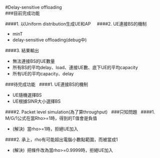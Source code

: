 #Delay-sensitive offloading  
###目前完成功能    

####1. 以Uniform distribution生成UE和AP    
####2. UE連接BS的機制  
- minT  
- delay-sensitive offloading(debug中)    
          
####3. 結果輸出    
- 無法連接BS的UE數量  
- 所有BS的平均delay、load、連接UE數、底下UE的平均capacity  
- 所有UE的平均capacity、delay  
  
   
   
###待完成功能  
####1. UE連接BS的機制  
- UE隨機選擇BS  
- UE根據SINR大小選擇BS  
  
      
     
     
####2. Packet level simulation(為了算throughput)   
###只知問題   
####1. M/G/1公式在當Rho>=1時，得到的T值會是負值         
- (解決)  當rho>=1時，拒絕UE加入   

####2. 承上，rho有可能超出電腦小數點範圍，而被當成1      
- (解決)  把條件改為當rho>=0.9999時，拒絕UE加入
